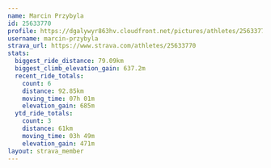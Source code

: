 ```yaml
---
name: Marcin Przybyla
id: 25633770
profile: https://dgalywyr863hv.cloudfront.net/pictures/athletes/25633770/12947173/2/large.jpg
username: marcin-przybyla
strava_url: https://www.strava.com/athletes/25633770
stats:
  biggest_ride_distance: 79.09km
  biggest_climb_elevation_gain: 637.2m
  recent_ride_totals:
    count: 6
    distance: 92.85km
    moving_time: 07h 01m
    elevation_gain: 685m
  ytd_ride_totals:
    count: 3
    distance: 61km
    moving_time: 03h 49m
    elevation_gain: 471m
layout: strava_member
--- 
```

